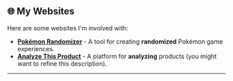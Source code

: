 ## 🌐 My Websites

Here are some websites I'm involved with:

*   **[Pokémon Randomizer](https://pokemonrandomizer.co/)** - A tool for creating **randomized** Pokémon game experiences.
*   **[Analyze This Product](https://www.analyzethisproduct.com/)** - A platform for **analyzing** products (you might want to refine this description).

---
